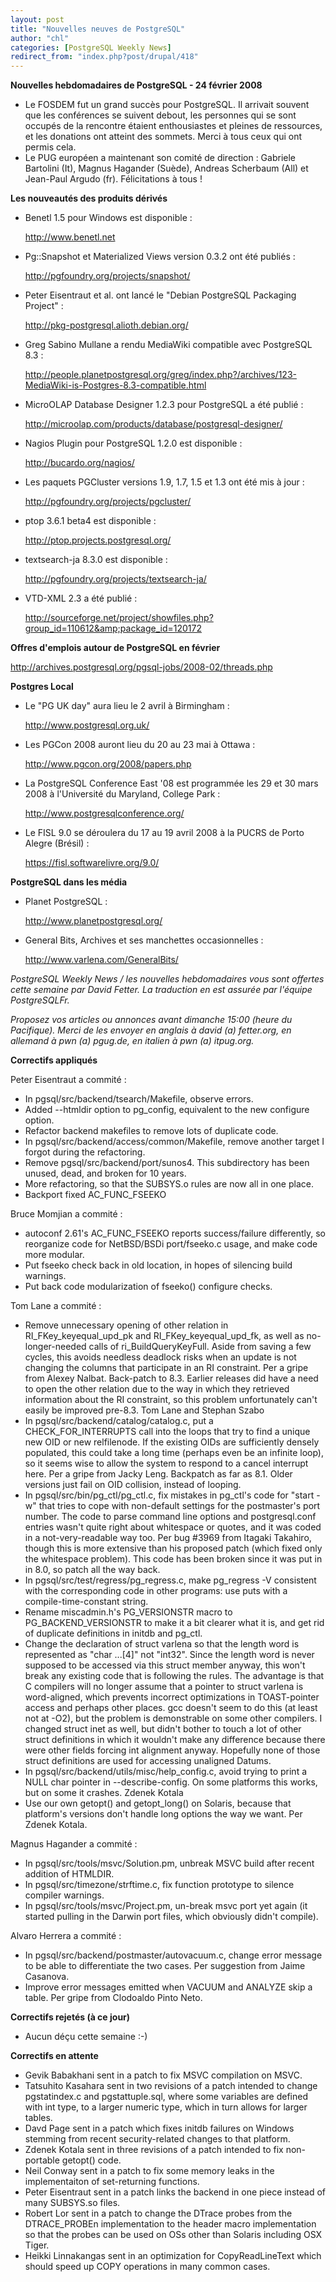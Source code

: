 ```yaml
---
layout: post
title: "Nouvelles neuves de PostgreSQL"
author: "chl"
categories: [PostgreSQL Weekly News]
redirect_from: "index.php?post/drupal/418"
---
```



<p><strong>Nouvelles hebdomadaires de PostgreSQL - 24 février 2008</strong></p>

<ul>

<li>Le FOSDEM fut un grand succès pour PostgreSQL. Il arrivait souvent que les conférences se suivent debout, les personnes qui se sont occupés de la rencontre étaient enthousiastes et pleines de ressources, et les donations ont atteint des sommets. Merci à tous ceux qui ont permis cela.</li>

<li>Le PUG européen a maintenant son comité de direction&nbsp;: Gabriele Bartolini (It), Magnus Hagander (Suède), Andreas Scherbaum (All) et Jean-Paul Argudo (fr). Félicitations à tous&nbsp;!</li>

</ul>

<!--more-->


<strong>Les nouveautés des produits dérivés</strong>

<ul>

<li>Benetl 1.5 pour Windows est disponible&nbsp;:

<a target="_blank" href="http://www.benetl.net">http://www.benetl.net</a></li>

<li>Pg::Snapshot et Materialized Views version 0.3.2 ont été publiés&nbsp;:

<a target="_blank" href="http://pgfoundry.org/projects/snapshot/">http://pgfoundry.org/projects/snapshot/</a></li>

<li>Peter Eisentraut et al. ont lancé le "Debian PostgreSQL Packaging Project"&nbsp;:

<a target="_blank" href="http://pkg-postgresql.alioth.debian.org/">http://pkg-postgresql.alioth.debian.org/</a></li>

<li>Greg Sabino Mullane a rendu MediaWiki compatible avec PostgreSQL 8.3&nbsp;:

<a target="_blank" href="http://people.planetpostgresql.org/greg/index.php?/archives/123-MediaWiki-is-Postgres-8.3-compatible.html">http://people.planetpostgresql.org/greg/index.php?/archives/123-MediaWiki-is-Postgres-8.3-compatible.html</a></li>

<li>MicroOLAP Database Designer 1.2.3 pour PostgreSQL a été publié&nbsp;:

<a target="_blank" href="http://microolap.com/products/database/postgresql-designer/">http://microolap.com/products/database/postgresql-designer/</a></li>

<li>Nagios Plugin pour PostgreSQL 1.2.0 est disponible&nbsp;:

<a target="_blank" href="http://bucardo.org/nagios/">http://bucardo.org/nagios/</a></li>

<li>Les paquets PGCluster versions 1.9, 1.7, 1.5 et 1.3 ont été mis à jour&nbsp;:

<a target="_blank" href="http://pgfoundry.org/projects/pgcluster/">http://pgfoundry.org/projects/pgcluster/</a></li>

<li>ptop 3.6.1 beta4 est disponible&nbsp;:

<a target="_blank" href="http://ptop.projects.postgresql.org/">http://ptop.projects.postgresql.org/</a></li>

<li>textsearch-ja 8.3.0 est disponible&nbsp;:

<a target="_blank" href="http://pgfoundry.org/projects/textsearch-ja/">http://pgfoundry.org/projects/textsearch-ja/</a></li>

<li>VTD-XML 2.3 a été publié&nbsp;:

<a target="_blank" href="http://sourceforge.net/project/showfiles.php?group_id=110612&amp;package_id=120172">http://sourceforge.net/project/showfiles.php?group_id=110612&amp;package_id=120172</a></li>

</ul>

<p><strong>Offres d'emplois autour de PostgreSQL en février</strong></p>

<p><a target="_blank" href="http://archives.postgresql.org/pgsql-jobs/2008-02/threads.php">http://archives.postgresql.org/pgsql-jobs/2008-02/threads.php</a></p>

<p><strong>Postgres Local</strong></p>

<ul>

<li>Le "PG UK day" aura lieu le 2 avril à Birmingham&nbsp;:

<a target="_blank" href="http://www.postgresql.org.uk/">http://www.postgresql.org.uk/</a></li>

<li>Les PGCon 2008 auront lieu du 20 au 23 mai à Ottawa&nbsp;:

<a target="_blank" href="http://www.pgcon.org/2008/papers.php">http://www.pgcon.org/2008/papers.php</a></li>

<li>La PostgreSQL Conference East '08 est programmée les 29 et 30 mars 2008 à l'Université du Maryland, College Park&nbsp;:

<a target="_blank" href="http://www.postgresqlconference.org/">http://www.postgresqlconference.org/</a></li>

<li>Le FISL 9.0 se déroulera du 17 au 19 avril 2008 à la PUCRS de Porto Alegre (Brésil)&nbsp;:

<a target="_blank" href="https://fisl.softwarelivre.org/9.0/">https://fisl.softwarelivre.org/9.0/</a></li>

</ul>

<p><strong>PostgreSQL dans les média</strong></p>

<ul>

<li>Planet PostgreSQL&nbsp;:

<a target="_blank" href="http://www.planetpostgresql.org/">http://www.planetpostgresql.org/</a></li>

<li>General Bits, Archives et ses manchettes occasionnelles&nbsp;:

<a target="_blank" href="http://www.varlena.com/GeneralBits/">http://www.varlena.com/GeneralBits/</a></li>

</ul>

<p><em>PostgreSQL Weekly News / les nouvelles hebdomadaires vous sont offertes cette semaine par David Fetter. La traduction en est assurée par l'équipe PostgreSQLFr.</em></p>

<p><em>Proposez vos articles ou annonces avant dimanche 15:00 (heure du Pacifique). Merci de les envoyer en anglais à david (a) fetter.org, en allemand à pwn (a) pgug.de, en italien à pwn (a) itpug.org.</em></p>

<p><strong>Correctifs appliqués</strong></p>

<p>Peter Eisentraut a commité&nbsp;:</p>

<ul>

<li>In pgsql/src/backend/tsearch/Makefile, observe errors.</li>

<li>Added --htmldir option to pg_config, equivalent to the new configure option.</li>

<li>Refactor backend makefiles to remove lots of duplicate code.</li>

<li>In pgsql/src/backend/access/common/Makefile, remove another target I forgot during the refactoring.</li>

<li>Remove pgsql/src/backend/port/sunos4. This subdirectory has been unused, dead, and broken for 10 years.</li>

<li>More refactoring, so that the SUBSYS.o rules are now all in one place.</li>

<li>Backport fixed AC_FUNC_FSEEKO</li>

</ul>

<p>Bruce Momjian a commité&nbsp;:</p>

<ul>

<li>autoconf 2.61's AC_FUNC_FSEEKO reports success/failure differently, so reorganize code for NetBSD/BSDi port/fseeko.c usage, and make code more modular.</li>

<li>Put fseeko check back in old location, in hopes of silencing build warnings.</li>

<li>Put back code modularization of fseeko() configure checks.</li>

</ul>

<p>Tom Lane a commité&nbsp;:</p>

<ul>

<li>Remove unnecessary opening of other relation in RI_FKey_keyequal_upd_pk and RI_FKey_keyequal_upd_fk, as well as no-longer-needed calls of ri_BuildQueryKeyFull. Aside from saving a few cycles, this avoids needless deadlock risks when an update is not changing the columns that participate in an RI constraint. Per a gripe from Alexey Nalbat. Back-patch to 8.3. Earlier releases did have a need to open the other relation due to the way in which they retrieved information about the RI constraint, so this problem unfortunately can't easily be improved pre-8.3. Tom Lane and Stephan Szabo</li>

<li>In pgsql/src/backend/catalog/catalog.c, put a CHECK_FOR_INTERRUPTS call into the loops that try to find a unique new OID or new relfilenode. If the existing OIDs are sufficiently densely populated, this could take a long time (perhaps even be an infinite loop), so it seems wise to allow the system to respond to a cancel interrupt here. Per a gripe from Jacky Leng. Backpatch as far as 8.1. Older versions just fail on OID collision, instead of looping.</li>

<li>In pgsql/src/bin/pg_ctl/pg_ctl.c, fix mistakes in pg_ctl's code for "start -w" that tries to cope with non-default settings for the postmaster's port number. The code to parse command line options and postgresql.conf entries wasn't quite right about whitespace or quotes, and it was coded in a not-very-readable way too. Per bug #3969 from Itagaki Takahiro, though this is more extensive than his proposed patch (which fixed only the whitespace problem). This code has been broken since it was put in in 8.0, so patch all the way back.</li>

<li>In pgsql/src/test/regress/pg_regress.c, make pg_regress -V consistent with the corresponding code in other programs: use puts with a compile-time-constant string.</li>

<li>Rename miscadmin.h's PG_VERSIONSTR macro to PG_BACKEND_VERSIONSTR to make it a bit clearer what it is, and get rid of duplicate definitions in initdb and pg_ctl.</li>

<li>Change the declaration of struct varlena so that the length word is represented as "char ...[4]" not "int32". Since the length word is never supposed to be accessed via this struct member anyway, this won't break any existing code that is following the rules. The advantage is that C compilers will no longer assume that a pointer to struct varlena is word-aligned, which prevents incorrect optimizations in TOAST-pointer access and perhaps other places. gcc doesn't seem to do this (at least not at -O2), but the problem is demonstrable on some other compilers. I changed struct inet as well, but didn't bother to touch a lot of other struct definitions in which it wouldn't make any difference because there were other fields forcing int alignment anyway. Hopefully none of those struct definitions are used for accessing unaligned Datums.</li>

<li>In pgsql/src/backend/utils/misc/help_config.c, avoid trying to print a NULL char pointer in --describe-config. On some platforms this works, but on some it crashes. Zdenek Kotala</li>

<li>Use our own getopt() and getopt_long() on Solaris, because that platform's versions don't handle long options the way we want. Per Zdenek Kotala.</li>

</ul>

<p>Magnus Hagander a commité&nbsp;:</p>

<ul>

<li>In pgsql/src/tools/msvc/Solution.pm, unbreak MSVC build after recent addition of HTMLDIR.</li>

<li>In pgsql/src/timezone/strftime.c, fix function prototype to silence compiler warnings.</li>

<li>In pgsql/src/tools/msvc/Project.pm, un-break msvc port yet again (it started pulling in the Darwin port files, which obviously didn't compile).</li>

</ul>

<p>Alvaro Herrera a commité&nbsp;:</p>

<ul>

<li>In pgsql/src/backend/postmaster/autovacuum.c, change error message to be able to differentiate the two cases. Per suggestion from Jaime Casanova.</li>

<li>Improve error messages emitted when VACUUM and ANALYZE skip a table. Per gripe from Clodoaldo Pinto Neto.</li>

</ul>

<p><strong>Correctifs rejetés (à ce jour)</strong></p>

<ul>

<li>Aucun déçu cette semaine :-)</li>

</ul>

<p><strong>Correctifs en attente</strong></p>

<ul>

<li>Gevik Babakhani sent in a patch to fix MSVC compilation on MSVC.</li>

<li>Tatsuhito Kasahara sent in two revisions of a patch intended to change pgstatindex.c and pgstattuple.sql, where some variables are defined with int type, to a larger numeric type, which in turn allows for larger tables.</li>

<li>Davd Page sent in a patch which fixes initdb failures on Windows stemming from recent security-related changes to that platform.</li>

<li>Zdenek Kotala sent in three revisions of a patch intended to fix non-portable getopt() code.</li>

<li>Neil Conway sent in a patch to fix some memory leaks in the implementaiton of set-returning functions.</li>

<li>Peter Eisentraut sent in a patch links the backend in one piece instead of many SUBSYS.so files.</li>

<li>Robert Lor sent in a patch to change the DTrace probes from the DTRACE_PROBEn implementation to the header macro implementation so that the probes can be used on OSs other than Solaris including OSX Tiger.</li>

<li>Heikki Linnakangas sent in an optimization for CopyReadLineText which should speed up COPY operations in many common cases.</li>

</ul>